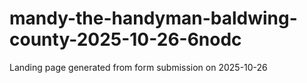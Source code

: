 # mandy-the-handyman-baldwing-county-2025-10-26-6nodc
Landing page generated from form submission on 2025-10-26
